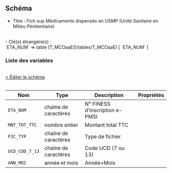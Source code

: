## Schéma

- Titre : Fich sup Médicaments dispensés en USMP (Unité Sanitaire en Milieu Pénitentiaire)
<br />
- Clé(s) étrangère(s) : <br />
`ETA_NUM` => table [T_MCOaaE](/tables/T_MCOaaE) [ `ETA_NUM` ]<br />

### Liste des variables
<br />
<div>
    <a href="https://gitlab.com/healthdatahub/schema-snds/edit/master/schemas/PMSI/PMSI%20MCO/T_MCOaaSUP_USMP.json"  
    arget="_blank" rel="noopener noreferrer">> Éditer le schéma</a>
    <OutboundLink />
</div>
<br />

Nom|Type|Description|Propriétés
-|-|-|-
`ETA_NUM`|chaîne de caractères|N° FINESS d’inscription e-PMSI||
`MNT_TOT_TTC`|nombre entier|Montant total TTC||
`FIC_TYP`|chaîne de caractères|Type de fichier||
`UCD_COD_7_13`|chaîne de caractères|Code UCD (7 ou 13)||
`ANN_MOI`|année et mois|Année+Mois||

